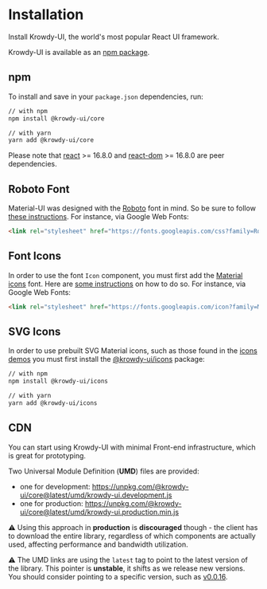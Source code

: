 # Installation

<p class="description">Install Krowdy-UI, the world's most popular React UI framework.</p>

Krowdy-UI is available as an [npm package](https://www.npmjs.com/packagekrowdymaterial-ui/core).

## npm

To install and save in your `package.json` dependencies, run:

```sh
// with npm
npm install @krowdy-ui/core

// with yarn
yarn add @krowdy-ui/core
```

Please note that [react](https://www.npmjs.com/package/react) >= 16.8.0 and [react-dom](https://www.npmjs.com/package/react-dom) >= 16.8.0 are peer dependencies.

## Roboto Font

Material-UI was designed with the [Roboto](https://fonts.google.com/specimen/Roboto)
font in mind. So be sure to follow [these instructions](/components/typography/#general).
For instance, via Google Web Fonts:

```html
<link rel="stylesheet" href="https://fonts.googleapis.com/css?family=Roboto:300,400,500,700&display=swap" />
```

## Font Icons

In order to use the font `Icon` component, you must first add the [Material icons](https://material.io/tools/icons/) font.
Here are [some instructions](/components/icons/#font-icons)
on how to do so.
For instance, via Google Web Fonts:
```html
<link rel="stylesheet" href="https://fonts.googleapis.com/icon?family=Material+Icons" />
```

## SVG Icons

In order to use prebuilt SVG Material icons, such as those found in the [icons demos](/components/icons/)
you must first install the [@krowdy-ui/icons](https://www.npmjs.com/package/@krowdy-ui/icons) package:

```sh
// with npm
npm install @krowdy-ui/icons

// with yarn
yarn add @krowdy-ui/icons
```

## CDN

You can start using Krowdy-UI with minimal Front-end infrastructure,
which is great for prototyping.

Two Universal Module Definition (**UMD**) files are provided:

- one for development: https://unpkg.com/@krowdy-ui/core@latest/umd/krowdy-ui.development.js
- one for production: https://unpkg.com/@krowdy-ui/core@latest/umd/krowdy-ui.production.min.js

<!-- You can follow [this CDN example](https://github.com/grovertb/krowdy-ui/tree/master/examples/cdn) to quickly get started. -->

⚠️ Using this approach in **production** is **discouraged** though -
the client has to download the entire library, regardless of which components are actually used,
affecting performance and bandwidth utilization.

⚠️ The UMD links are using the `latest` tag to point to the latest version of the library.
This pointer is **unstable**, it shifts as we release new versions.
You should consider pointing to a specific version, such as [v0.0.16](https://unpkg.com/@krowdy-ui/core@0.0.16/umd/krowdy-ui.development.js).
